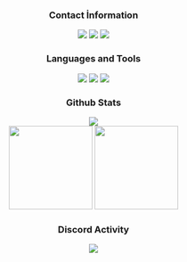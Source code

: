 <!--
this shit dont work due to the pic being 5mb. ill compress it later 
[![synth](https://cdn.discordapp.com/attachments/545659735903567874/969216192239796294/synth.png)](https://discord.com/users/484683804670296065) -->


<div align="center">
<h3>Contact İnformation</h3>
<a href="https://discord.com/users/484683804670296065" target"blank_"><img src="https://img.shields.io/badge/synth%230420%20-111111.svg?&style=for-the-badge&logo=discord&logoColor=white"></a>
<a href="mailto:synth@cock.li" target"blank_"><img src="https://shields.io/badge/synth%40cock.li%20-111111.svg?&style=for-the-badge&logo=protonmail&logoColor=white"></a>
<a href="https://github.com/c-um" target"blank_"><img src="https://img.shields.io/badge/GitHub%20-111111.svg?&style=for-the-badge&logo=github&logoColor=white"></a>
</div>


<div align="center">
<h3>Languages and Tools</h3>
<img src="https://img.shields.io/badge/Python%20-111111.svg?&style=for-the-badge&logo=Python&logoColor=white">
<img src="https://img.shields.io/badge/HTML5%20-111111.svg?&style=for-the-badge&logo=HTML5&logoColor=white">
<img src="https://img.shields.io/badge/CSS%20-111111.svg?&style=for-the-badge&logo=CSS3&logoColor=white">
</div>


<div align="center">
<h3>Github Stats</h3>
  <div><img src="https://komarev.com/ghpvc/?username=c-um&label=PROFILE+VIEWS&color=grey"/></div>
  <img src="https://github-readme-stats.vercel.app/api?username=c-um&count_private=true&hide_border=true&show_icons=true&include_all_commits=true&bg_color=0d1117&title_color=FFFFFF&text_color=9f9f9f&icon_color=FFFFFF" width="%100" height="150px">
<img src="https://github-readme-stats.vercel.app/api/top-langs/?username=c-um&layout=compact&theme=nord&hide_border=true&bg_color=0d1117&border_radius=6&title_color=FFFFFF" width="%100" height="150px">
</a>

<div align="center">
<h3>Discord Activity</h3>
   <a href="https://discord.com/users/484683804670296065" target="_blank">
      <img src="https://lanyard-profile-readme.vercel.app/api/484683804670296065?bg=0d1117&animated=true&hideDiscrim=false&borderRadius=31px">
   </a>
</div>
